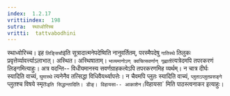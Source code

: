 ```yaml
---
index:  1.2.17
vrittiindex:  198
sutra:  स्थाध्वोरिच्च
vritti:  tattvabodhini 
---
```


स्थाध्वोरिच्च। इह `लिङ्सिचौ`इति सूत्रादात्मनेपदेष्विति नानुवर्तितम्, परस्मैपदेषु `गातिस्थे` तिलुकः प्रवृत्तेर्व्यावर्त्त्याऽलाभात्। अस्थित। अस्थिषाताम्। `भाव्यमानोऽण् क्वचित्सवर्णान् गृह्णाती`त्यत्रेदमपि तपरकरणं लिङ्गमित्याहुः। अत्र वदन्ति-- विधीयमानस्य सवर्णग्राहकत्वेऽपि तपरकरणमिह व्यर्थम्। न चात्र दीर्घः स्यादिति वाच्यं, `घुमास्थे` त्यनेनैव तत्सिद्धा विधिवैयर्थ्यापत्तेः। न चैवमपि प्लुतः स्यादिति वाच्यं, `प्लुताऽप्लुतप्रसङ्गे `प्लुतश्च विषये स्मृतः` इति सिद्धान्तादिति। डीङ्। विहायसा-- आकाशेन। `विहायसा` मिति पाठस्त्वनाकर इत्याहुः।


